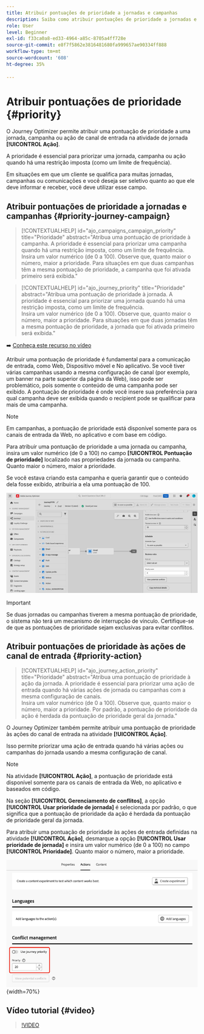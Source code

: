 ```yaml
---
title: Atribuir pontuações de prioridade a jornadas e campanhas
description: Saiba como atribuir pontuações de prioridade a jornadas e campanhas.
role: User
level: Beginner
exl-id: f33ca0a8-ed33-4964-a85c-8705a4ff728e
source-git-commit: e8f7f5862e3816481680fa999657ae90334ff888
workflow-type: tm+mt
source-wordcount: '608'
ht-degree: 35%

---
```


# Atribuir pontuações de prioridade {#priority}

O Journey Optimizer permite atribuir uma pontuação de prioridade a uma jornada, campanha ou ação de canal de entrada na atividade de jornada **[!UICONTROL Ação]**.

A prioridade é essencial para priorizar uma jornada, campanha ou ação quando há uma restrição imposta (como um limite de frequência).

Em situações em que um cliente se qualifica para muitas jornadas, campanhas ou comunicações e você deseja ser seletivo quanto ao que ele deve informar e receber, você deve utilizar esse campo.

## Atribuir pontuações de prioridade a jornadas e campanhas {#priority-journey-campaign}

>[!CONTEXTUALHELP]
>id="ajo_campaigns_campaign_priority"
>title="Prioridade"
>abstract="Atribua uma pontuação de prioridade à campanha. A prioridade é essencial para priorizar uma campanha quando há uma restrição imposta, como um limite de frequência. </br>Insira um valor numérico (de 0 a 100). Observe que, quanto maior o número, maior a prioridade. Para situações em que duas campanhas têm a mesma pontuação de prioridade, a campanha que foi ativada primeiro será exibida."

>[!CONTEXTUALHELP]
>id="ajo_journey_priority"
>title="Prioridade"
>abstract="Atribua uma pontuação de prioridade à jornada. A prioridade é essencial para priorizar uma jornada quando há uma restrição imposta, como um limite de frequência. </br>Insira um valor numérico (de 0 a 100). Observe que, quanto maior o número, maior a prioridade. Para situações em que duas jornadas têm a mesma pontuação de prioridade, a jornada que foi ativada primeiro será exibida."

➡️ [Conheça este recurso no vídeo](#video)

Atribuir uma pontuação de prioridade é fundamental para a comunicação de entrada, como Web, Dispositivo móvel e No aplicativo. Se você tiver várias campanhas usando a mesma configuração de canal (por exemplo, um banner na parte superior da página da Web), isso pode ser problemático, pois somente o conteúdo de uma campanha pode ser exibido. A pontuação de prioridade é onde você insere sua preferência para qual campanha deve ser exibida quando o recipient pode se qualificar para mais de uma campanha.

>[!NOTE]
>
>Em campanhas, a pontuação de prioridade está disponível somente para os canais de entrada da Web, no aplicativo e com base em código.

Para atribuir uma pontuação de prioridade a uma jornada ou campanha, insira um valor numérico (de 0 a 100) no campo **[!UICONTROL Pontuação de prioridade]** localizado nas propriedades da jornada ou campanha. Quanto maior o número, maior a prioridade.

Se você estava criando esta campanha e queria garantir que o conteúdo dela fosse exibido, atribuiria a ela uma pontuação de 100.

![](assets/priority-score.png)

>[!IMPORTANT]
>
>Se duas jornadas ou campanhas tiverem a mesma pontuação de prioridade, o sistema não terá um mecanismo de interrupção de vínculo. Certifique-se de que as pontuações de prioridade sejam exclusivas para evitar conflitos.

## Atribuir pontuações de prioridade às ações de canal de entrada {#priority-action}

>[!CONTEXTUALHELP]
>id="ajo_journey_action_priority"
>title="Prioridade"
>abstract="Atribua uma pontuação de prioridade à ação da jornada. A prioridade é essencial para priorizar uma ação de entrada quando há várias ações de jornada ou campanhas com a mesma configuração de canais.</br>Insira um valor numérico (de 0 a 100). Observe que, quanto maior o número, maior a prioridade. Por padrão, a pontuação de prioridade da ação é herdada da pontuação de prioridade geral da jornada."

O Journey Optimizer também permite atribuir uma pontuação de prioridade às ações do canal de entrada na atividade **[!UICONTROL Ação]**.

Isso permite priorizar uma ação de entrada quando há várias ações ou campanhas do jornada usando a mesma configuração de canal.

>[!NOTE]
>
>Na atividade **[!UICONTROL Ação]**, a pontuação de prioridade está disponível somente para os canais de entrada da Web, no aplicativo e baseados em código.

Na seção **[!UICONTROL Gerenciamento de conflitos]**, a opção **[!UICONTROL Usar prioridade de jornada]** é selecionada por padrão, o que significa que a pontuação de prioridade da ação é herdada da pontuação de prioridade geral da jornada.

Para atribuir uma pontuação de prioridade às ações de entrada definidas na atividade **[!UICONTROL Ação]**, desmarque a opção **[!UICONTROL Usar prioridade de jornada]** e insira um valor numérico (de 0 a 100) no campo **[!UICONTROL Prioridade]**. Quanto maior o número, maior a prioridade.

![](assets/action-journey-priority-score.png){width=70%}

## Vídeo tutorial {#video}

>[!VIDEO](https://video.tv.adobe.com/v/3445006?quality=12&captions=por_br)
